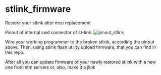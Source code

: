 # stlink_firmware
Restore your stlink after mcu replacement

Pinout of internal swd connector of st-link:
![pinout_stlink](https://user-images.githubusercontent.com/69225471/168513126-b19c756d-a91e-48cb-9540-7b63668a1dbb.png)

Wire your working programmer to the broken stlink, according the pinout above.
Then, using stlink flash utility upload firmware, that you can find in this repo.

After all you can update firmware of your newly restored stlink with a new one from stm servers or, also, make it a jlink
